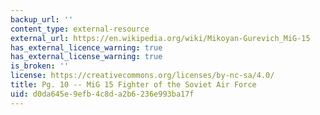 ```yaml
---
backup_url: ''
content_type: external-resource
external_url: https://en.wikipedia.org/wiki/Mikoyan-Gurevich_MiG-15
has_external_licence_warning: true
has_external_license_warning: true
is_broken: ''
license: https://creativecommons.org/licenses/by-nc-sa/4.0/
title: Pg. 10 -- MiG 15 Fighter of the Soviet Air Force
uid: d0da645e-9efb-4c8d-a2b6-236e993ba17f
---
```

